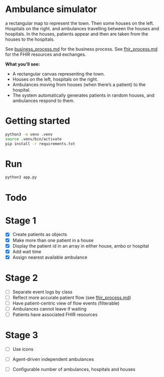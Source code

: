 # Ambulance simulator
a rectangular map to represent the town. Then some houses on the left. Hospitals on the right. and ambulances travelling between the houses and hospitals. In the houses, patients appear and then are taken from the houses to the hospitals.

See [business_process.md](business_process.md) for the business process.
See [fhir_process.md](fhir_process.md) for the FHIR resources and exchanges.

**What you'll see:**
- A rectangular canvas representing the town.
- Houses on the left, hospitals on the right.
- Ambulances moving from houses (when there’s a patient) to the hospital.
- The system automatically generates patients in random houses, and ambulances respond to them.

# Getting started

```bash
python3 -m venv .venv
source .venv/bin/activate 
pip install -r requirements.txt
```

# Run

```bash
python3 app.py
```

# Todo

# Stage 1
- [x] Create patients as objects
- [x] Make more than one patient in a house
- [x] Display the patient id in an array in either house, ambo or hospital
- [x] Add wait time
- [x] Assign nearest available ambulance

# Stage 2
- [ ] Separate event logs by class
- [ ] Reflect more accurate patient flow (see [fhir_process.md](fhir_process.md))
- [ ] Have patient-centric view of flow events (filterable)
- [ ] Ambulances cannot leave if waiting
- [ ] Patients have associated FHIR resources 

# Stage 3
- [ ] Use icons 
- [ ] Agent-driven independent ambulances
- [ ] Configurable number of ambulances, hospitals and houses






